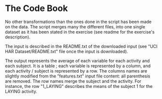 # The Code Book
No other transformations than the ones done in the script has been made on the data. The script merges many the different files, into one single dataset as it has been stated in the exercise (see readme for the exercise's description).

The input is described in the README.txt of the downloaded input (see "UCI HAR Dataset/README.txt" file once the input is downloaded).

The output represents the average of each variable for each activity and each subject. It is a table ; each variable is represented by a column, and each activity / subject is represented by a row. The columns names are slightly modified from the "features.txt" input file content: all parenthesis are removed. The row names merge the subject and the activity. For instance, the row "1_LAYING" describes the means of the subject 1 for the LAYING activity.
